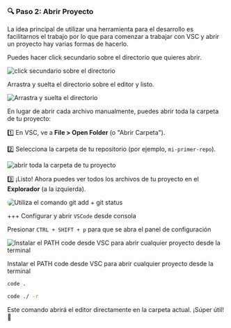 ### 🔍 Paso 2: Abrir Proyecto

La idea principal de utilizar una herramienta para el desarrollo es facilitarnos el trabajo por lo que para comenzar a trabajar con VSC y abrir un proyecto hay varias formas de hacerlo.

Puedes hacer click secundario sobre el directorio que quieres abrir.

![click secundario sobre el directorio](https://i.imgur.com/BAD6F6R.png)

Arrastra y suelta el directorio sobre el editor y listo.

![Arrastra y suelta el directorio](https://i.imgur.com/b3b9gWW.png)

En lugar de abrir cada archivo manualmente, puedes abrir toda la carpeta de tu proyecto:

1️⃣ En VSC, ve a **File > Open Folder** (o "Abrir Carpeta").

2️⃣ Selecciona la carpeta de tu repositorio (por ejemplo, `mi-primer-repo`).

![abrir toda la carpeta de tu proyecto](https://i.imgur.com/9tvV3jL.png)

3️⃣ ¡Listo! Ahora puedes ver todos los archivos de tu proyecto en el **Explorador** (a la izquierda).

<img src="https://i.imgur.com/9cCNgVJ.png" alt="Utiliza el comando git add + git status" style="border-radius: 1.1rem; margin: 0 auto;">

+++ Configurar y abrir `VSCode` desde consola

Presionar `CTRL + SHIFT + p` para que se abra el panel de configuración

![Instalar el PATH code desde VSC para abrir cualquier proyecto desde la terminal](https://i.imgur.com/TXOiyXL.png)

Instalar el PATH code desde VSC para abrir cualquier proyecto desde la terminal

```bash
code .
```

```bash
code ./ -r
```

Este comando abrirá el editor directamente en la carpeta actual. ¡Súper útil! 🚀
